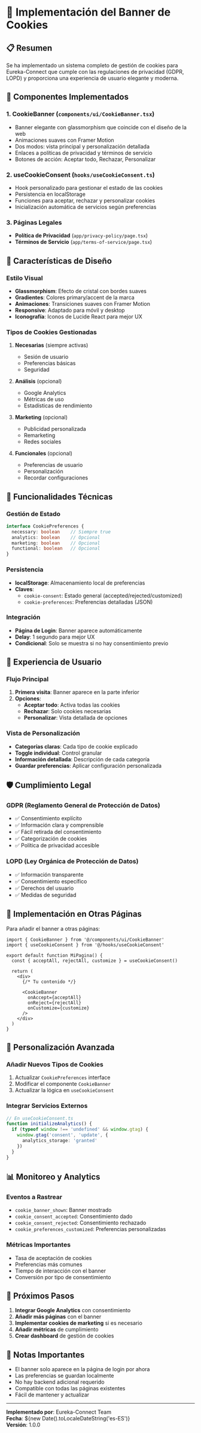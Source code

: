 # 🍪 Implementación del Banner de Cookies

## 📋 Resumen

Se ha implementado un sistema completo de gestión de cookies para Eureka-Connect que cumple con las regulaciones de privacidad (GDPR, LOPD) y proporciona una experiencia de usuario elegante y moderna.

## 🧩 Componentes Implementados

### 1. **CookieBanner** (`components/ui/CookieBanner.tsx`)
- Banner elegante con glassmorphism que coincide con el diseño de la web
- Animaciones suaves con Framer Motion
- Dos modos: vista principal y personalización detallada
- Enlaces a políticas de privacidad y términos de servicio
- Botones de acción: Aceptar todo, Rechazar, Personalizar

### 2. **useCookieConsent** (`hooks/useCookieConsent.ts`)
- Hook personalizado para gestionar el estado de las cookies
- Persistencia en localStorage
- Funciones para aceptar, rechazar y personalizar cookies
- Inicialización automática de servicios según preferencias

### 3. **Páginas Legales**
- **Política de Privacidad** (`app/privacy-policy/page.tsx`)
- **Términos de Servicio** (`app/terms-of-service/page.tsx`)

## 🎨 Características de Diseño

### Estilo Visual
- **Glassmorphism**: Efecto de cristal con bordes suaves
- **Gradientes**: Colores primary/accent de la marca
- **Animaciones**: Transiciones suaves con Framer Motion
- **Responsive**: Adaptado para móvil y desktop
- **Iconografía**: Iconos de Lucide React para mejor UX

### Tipos de Cookies Gestionadas
1. **Necesarias** (siempre activas)
   - Sesión de usuario
   - Preferencias básicas
   - Seguridad

2. **Análisis** (opcional)
   - Google Analytics
   - Métricas de uso
   - Estadísticas de rendimiento

3. **Marketing** (opcional)
   - Publicidad personalizada
   - Remarketing
   - Redes sociales

4. **Funcionales** (opcional)
   - Preferencias de usuario
   - Personalización
   - Recordar configuraciones

## 🔧 Funcionalidades Técnicas

### Gestión de Estado
```typescript
interface CookiePreferences {
  necessary: boolean    // Siempre true
  analytics: boolean    // Opcional
  marketing: boolean    // Opcional
  functional: boolean   // Opcional
}
```

### Persistencia
- **localStorage**: Almacenamiento local de preferencias
- **Claves**:
  - `cookie-consent`: Estado general (accepted/rejected/customized)
  - `cookie-preferences`: Preferencias detalladas (JSON)

### Integración
- **Página de Login**: Banner aparece automáticamente
- **Delay**: 1 segundo para mejor UX
- **Condicional**: Solo se muestra si no hay consentimiento previo

## 📱 Experiencia de Usuario

### Flujo Principal
1. **Primera visita**: Banner aparece en la parte inferior
2. **Opciones**:
   - **Aceptar todo**: Activa todas las cookies
   - **Rechazar**: Solo cookies necesarias
   - **Personalizar**: Vista detallada de opciones

### Vista de Personalización
- **Categorías claras**: Cada tipo de cookie explicado
- **Toggle individual**: Control granular
- **Información detallada**: Descripción de cada categoría
- **Guardar preferencias**: Aplicar configuración personalizada

## 🛡️ Cumplimiento Legal

### GDPR (Reglamento General de Protección de Datos)
- ✅ Consentimiento explícito
- ✅ Información clara y comprensible
- ✅ Fácil retirada del consentimiento
- ✅ Categorización de cookies
- ✅ Política de privacidad accesible

### LOPD (Ley Orgánica de Protección de Datos)
- ✅ Información transparente
- ✅ Consentimiento específico
- ✅ Derechos del usuario
- ✅ Medidas de seguridad

## 🚀 Implementación en Otras Páginas

Para añadir el banner a otras páginas:

```tsx
import { CookieBanner } from '@/components/ui/CookieBanner'
import { useCookieConsent } from '@/hooks/useCookieConsent'

export default function MiPagina() {
  const { acceptAll, rejectAll, customize } = useCookieConsent()

  return (
    <div>
      {/* Tu contenido */}
      
      <CookieBanner
        onAccept={acceptAll}
        onReject={rejectAll}
        onCustomize={customize}
      />
    </div>
  )
}
```

## 🔄 Personalización Avanzada

### Añadir Nuevos Tipos de Cookies
1. Actualizar `CookiePreferences` interface
2. Modificar el componente `CookieBanner`
3. Actualizar la lógica en `useCookieConsent`

### Integrar Servicios Externos
```typescript
// En useCookieConsent.ts
function initializeAnalytics() {
  if (typeof window !== 'undefined' && window.gtag) {
    window.gtag('consent', 'update', {
      analytics_storage: 'granted'
    })
  }
}
```

## 📊 Monitoreo y Analytics

### Eventos a Rastrear
- `cookie_banner_shown`: Banner mostrado
- `cookie_consent_accepted`: Consentimiento dado
- `cookie_consent_rejected`: Consentimiento rechazado
- `cookie_preferences_customized`: Preferencias personalizadas

### Métricas Importantes
- Tasa de aceptación de cookies
- Preferencias más comunes
- Tiempo de interacción con el banner
- Conversión por tipo de consentimiento

## 🎯 Próximos Pasos

1. **Integrar Google Analytics** con consentimiento
2. **Añadir más páginas** con el banner
3. **Implementar cookies de marketing** si es necesario
4. **Añadir métricas** de cumplimiento
5. **Crear dashboard** de gestión de cookies

## 📝 Notas Importantes

- El banner solo aparece en la página de login por ahora
- Las preferencias se guardan localmente
- No hay backend adicional requerido
- Compatible con todas las páginas existentes
- Fácil de mantener y actualizar

---

**Implementado por**: Eureka-Connect Team  
**Fecha**: ${new Date().toLocaleDateString('es-ES')}  
**Versión**: 1.0.0
